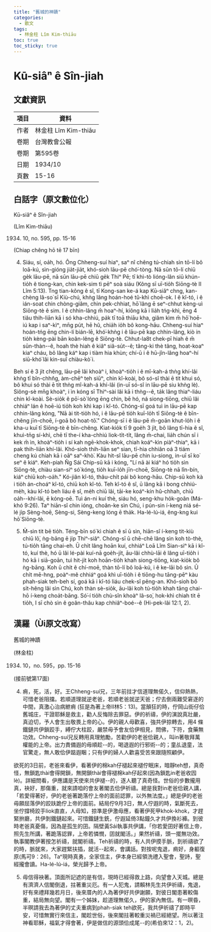 ```yaml
---
title: "舊城的神蹟"
categories:
  - 散文
tags:
  - 林金柱 Lîm Kim-thiāu
toc: true
toc_sticky: true
---
```


# Kū-siâⁿ ê Sîn-jiah

## 文獻資訊

| 項目 | 資料 |
|---|---|
| 作者 | 林金柱 Lîm Kim-thiāu |
| 卷期 | 台灣教會公報 |
| 卷期 | 第595卷 |
| 日期 | 1934/10 |
| 頁數 | 15-16 |

## 白話字（原文數位化）

Kū-siâⁿ ê Sîn-jiah

(Lîm Kim-thiāu)

1934. 10, no. 595, pp. 15-16

(Chiap chêng hō tē 17 bīn)

4. Siáu, sí, oa̍h, hó. Ông Chheng-suí hiaⁿ, saⁿ nî chêng tú-chiah sìn tō-lí bô loā-kú, sìn-gióng jia̍t-jia̍t, khó-sioh lāu-pē chó͘-tòng. Nā sūn tō-lí chiū ge̍k lāu-pē, nā sūn lāu-pē chiū ge̍k Thiⁿ Pē; tī khì-tò lióng-lân siū khún-tio̍h ê tiong-kan, chin kek-sim tì pēⁿ soà siáu (Kông sī uī-tio̍h Siōng-tè II Lîm 5:13). Tng tian-kông ê sî, tī Kong-san ke-á kap Kū-siâⁿ chng, kan-chèng Iâ-so͘ sī Kiù-chú, khǹg lâng hoán-hoé tû-khì choē-ok. I ê kî-tó, i ê ián-soat chin chòng-giâm, chin pek-chhiat, hō͘ lâng ē seⁿ-chhut kèng-uì Siōng-tè ê sim. I ê chhin-lâng m̄ hoaⁿ-hí, kiông kā i lia̍h tńg-khì, ēng 4 tiâu thih-liān kā i só kha-chhiú, pa̍k tī toā thiāu kha, giâm kìm m̄ hō͘ hoē-iú kap i saⁿ-kìⁿ, mn̄g pu̍t, hē hû, chia̍h io̍h bô kong-hāu. Chheng-suí hiaⁿ hoán-tńg ēng chin-lí bián-lē, khó͘-khǹg i ê lāu-pē kap chhin-lâng, kiò in tio̍h kèng-pài bān koân-lêng ê Siōng-tè. Chhut-la8t chek-pī hiah ê m̄ sūn-thàn--ê, hoah thè hiah ê kiâⁿ siâ-su̍t--ê; tâng-ki thè tâng, hoat-koaⁿ kiaⁿ cháu, bô lâng káⁿ kap i tiàm hia khùn; chí-ū i ê hū-jîn-lâng hoaⁿ-hí siū-khó͘ lâi kin-suî chiàu-kò͘ i.

Beh sí ê 3 ji̍t chêng, lāu-pē lâi khoàⁿ i, khoàⁿ-tio̍h i ê mî-kah-á thǹg khí-lâi khǹg tī bîn-chhn̂g, àm-chēⁿ teh siūⁿ, chin kî-koài, bô só-sî thài ē tit khui só, bô khui só thài ē tit thǹg mî-kah-á khí-lâi (in-uī só-sî in lāu-pē siu khǹg lè). Siông-sè mn̄g khoàⁿ, i ìn kóng sī Thiⁿ-sài lâi kā i thǹg--ê, ta̍k lâng thiaⁿ-liáu chin kî-koài. Sè-sio̍k ê pō͘-sò͘ lóng ēng chin, bē hó, ná siong-tiōng, chiū lâi chhiáⁿ lán ê hoē-iú tio̍h koh khì kap i kî-tó. Chóng-sī goá tuì in lāu-pē kap chhin-lâng kóng, "Nā ài tit-tio̍h hó, i ê lāu-pē tio̍h kuī-lo̍h tī Siōng-tè ê bīn-chêng jīn-choē, í-goā bô hoat-tō͘." Chóng-sī i ê lāu-pē m̄-goān khut-lo̍h i ê kha-u kuī tī Siōng-tè ê bīn-chêng. Kiat-kio̍k tī 9 goe̍h 3 ji̍t, bô lâng tī-hia ê sî, khuì-tn̄g sí-khì, chē tī the-í kha-chhiú liok-ti̍t-ti̍t, lâng m̄-chai, lia̍h chún sī i kek m̄ ìn, khoàⁿ-tio̍h i sí kah ngē-khok-khok, chiah koáⁿ-kìn piàⁿ-thiaⁿ, kā i pak thih-liān khí-lâi. Khó-sioh thih-liān seⁿ sian, tī-hia chhiân oá 3 tiám cheng kú chiah kā i oāⁿ saⁿ-khò͘. Kàu hit-sî lāu-pē chin iu-siong, in-uī sī ko͘ seⁿ ê kiáⁿ. Keh-piah N̂g Sái Chip-sū kā i kóng, "Lí nā ài kiáⁿ hó tio̍h sìn Siōng-tè, chiàu sian-siⁿ só͘ kóng, tio̍h kuī-lo̍h jīn-choē, Siōng-tè nā lîn-bín, kiáⁿ chiū koh-oa̍h." Kó-jiân kî-tó, thâu-chi̍t pái bô kong-hāu. Chip-sū koh kà i tio̍h án-choáⁿ kî-tó, chiū koh kî-tó. Teh kî-tó ê sî, ū lâng kā i bong chhiú-me̍h, kàu kî-tó beh liáu ê sî, me̍h chiū lâi, tāi-ke koáⁿ-kín hû-chhah, chiū oa̍h--khí-lâi, ē kóng-oē. Tuì án-ni kuí thè, siáu hó, seng-khu ho̍k-goân (Má-khó 9:26). Taⁿ hiān-sî chin ióng, choân-ke sìn Chú, i pún-sin í-keng niá sé-lé ji̍p Sèng-hoē, Sèng-si, Sèng-keng lóng ē tha̍k. Ha-lé-lú-iá, êng-kng kui hō͘ Siōng-tè.

5. M̄-sìn tit bē tio̍h. Téng-bīn só͘ kì chiah ê sī ū sìn, hiān-sî í-keng tit-kiù chiū lō͘, ǹg-bāng ē ji̍p Thiⁿ-siâⁿ. Chóng-sī ū chē-chē lâng sìn koh tò-thè, tú-tio̍h tāng chai-eh. Ū chi̍t lâng hoān kuí, chhiáⁿ Loā Lîm Sian-siⁿ kā i kî-tó, kuí thè, hó ū lâi lé-pài kuí-nā goe̍h-ji̍t, āu-lâi chhù-lāi ê lâng uī-tio̍h i hó kā i siā-goān, tuì hit-ji̍t koh hoān-tio̍h khah siong-tiōng, kiat-kio̍k bô ǹg-bāng. Koh ū chi̍t ê chí-moē, thàn tō-lí bô loā-kú, i ê ke-lāi bô sìn. Ū chi̍t mē-hng, poàⁿ-mê chhiáⁿ goá khì uī-tio̍h i ê tiōng-hu tāng-pēⁿ kàu phah-siak teh-beh sí, goá kā i kî-tó liáu chek-sî pêng-an. Khó-sioh bô si̍t-hêng lâi sìn Chú, koh thàn sè-sio̍k, āu-lâi koh tú-tio̍h khah tāng chai-hō í-keng choa̍t-bāng. Só͘-í tio̍h chù-sîn khoàⁿ Iâ-so͘, hok-khì chiah tit ē tio̍h, I sī chò sìn ê goân-thâu kap chhiâⁿ-boé--ê (Hi-pek-lâi 12:1, 2).

## 漢羅（Ùi原文改寫）

舊城的神蹟

(林金柱)

1934. 10，no. 595，pp. 15-16

(接前號第17面)

4. 痟，死，活，好。王Chheng-suí兄，三年前拄才信道理無偌久，信仰熱熱，可惜老爸阻擋。若順道理就逆老爸，若順老爸就逆天爸；佇去倒兩難受窘逐的中間，真激心治病紲痟 (狂是為著上帝II林5：13)。當顛狂的時，佇岡山街仔佮舊城庄，干證耶穌是救主，勸人反悔除去罪惡。伊的祈禱，伊的演說真壯嚴，真迫切，予人會生出敬畏上帝的心。伊的親人毋歡喜，強共伊掠轉去，用4 條鐵鏈共伊鎖跤手，縛佇大柱跤，嚴禁毋予會友佮伊相見，問佛，下符，食藥無功效。Chheng-suí兄反轉用真理勉勵，苦勸伊的老爸佮親人，叫in著敬拜萬權能的上帝。出力責備遐的毋順趁--的，喝退遐的行邪術--的；童乩退童，法官驚走，無人敢佮伊踮遐睏；只有伊的婦人人歡喜受苦來跟隨照顧伊。

欲死的3日前，老爸來看伊，看著伊的棉kah仔褪起來褪佇眠床，暗靜teh想，真奇怪，無鎖匙thài會得開鎖，無開鎖thài會得褪棉kah仔起來(因為鎖匙in老爸收囥lè)。詳細問看，伊應講是天使來共伊褪--的，逐人聽了真奇怪。世俗的步數攏用真，袂好，那傷重，就來請咱的會友著閣去佮伊祈禱。總是我對in老爸佮親人講，「若愛得著好，伊的老爸著跪落佇上帝的面前認罪，以外無法度。」總是伊的老爸毋願屈落伊的跤趺跪佇上帝的面前。結局佇9月3日，無人佇遐的時，氣斷死去，坐佇撐椅跤手liok直直，人毋知，掠準是伊激毋應，看著伊死甲khok-khok，才趕緊拚廳，共伊剝鐵鏈起來。可惜鐵鏈生銑，佇遐延倚3點鐘久才共伊換衫褲。到彼時老爸真憂傷，因為是孤生的囝。隔壁黃Sái執事共伊講，「你若愛囝好著信上帝，照先生所講，著跪落認罪，上帝若憐憫，囝就閣活。」果然祈禱，頭一擺無功效。執事閣教伊著按怎祈禱，就閣祈禱。Teh祈禱的時，有人共伊摸手脈，到祈禱欲了的時，脈就來，大家趕緊扶插，就活--起來，會講話。對按呢鬼退，痟好，身軀復原(馬可9：26)。Taⁿ現時真勇，全家信主，伊本身已經領洗禮入聖會，聖詩，聖經攏會讀。Ha-lé-lú-iá，榮光歸予上帝。

5. 毋信得袂著。頂面所記遮的是有信，現時已經得救上路，向望會入天城。總是有濟濟人信閣倒退，拄著重災厄。有一人犯鬼，請賴林先生共伊祈禱，鬼退，好有來禮拜幾若月日，後來厝內的人為著伊好共伊謝願，對彼日閣患著較傷重，結局無向望。閣有一个姊妹，趁道理無偌久，伊的家內無信。有一暝昏，半暝請我去為著伊的丈夫重病到phah-siak teh欲死，我共伊祈禱了即時平安，可惜無實行來信主，閣趁世俗，後來閣拄著較重災禍已經絕望。所以著注神看耶穌，福氣才得會著，伊是做信的源頭佮成尾--的(希伯來12：1，2)。
